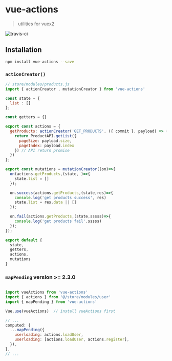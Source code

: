 # vue-actions

> utilities for vuex2

![travis-ci](https://travis-ci.org/ariesjia/vuex-actions.svg?branch=master)

## Installation

```bash
npm install vue-actions --save
```

### `actionCreator()`

```js
// store/modules/products.js
import { actionCreator , mutationCreator } from 'vue-actions'

const state = {
  list : []
};

const getters = {}

export const actions = {
  getProducts: actionCreator('GET_PRODUCTS', ({ commit }, payload) => {
    return ProductAPI.getList({
      pageSize: payload.size,
      pageIndex: payload.index
    }) // API return promise
  })
};

export const mutations = mutationCreator((on)=>{
  on(actions.getProducts,(state, )=>{
    state.list = []
  });

  on.success(actions.getProducts,(state,res)=>{
    console.log('get products success', res)
    state.list = res.data || []
  });

  on.fail(actions.getProducts,(state,sssss)=>{
    console.log('get products fail',sssss)
  });
});

export default {
  state,
  getters,
  actions,
  mutations
}

```


### `mapPending` version >= 2.3.0


```js

import vueActions from 'vue-actions'
import { actions } from '@/store/modules/user'
import { mapPending } from 'vue-actions'

Vue.use(vueActions)  // install vueActions first

// ...
computed: {
  ...mapPending({
    userloading: actions.loadUser,
    userloading: [actions.loadUser, actions.register],
  }),
},
// ...

```


